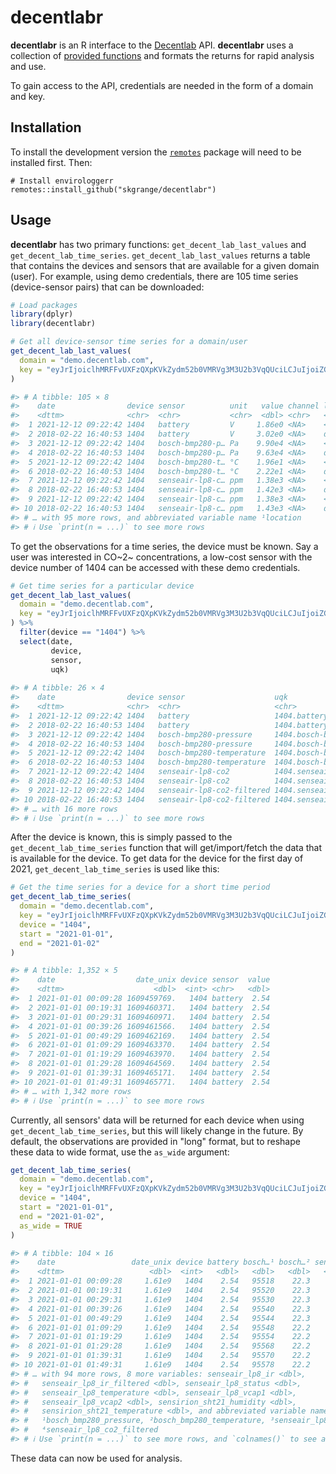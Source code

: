 # **decentlabr**

**decentlabr** is an R interface to the [Decentlab](https://www.decentlab.com) API. **decentlabr** uses a collection of [provided functions](https://docs.decentlab.com/data-access-guide/v5/index.html) and formats the returns for rapid analysis and use. 

To gain access to the API, credentials are needed in the form of a domain and key.

## Installation

To install the development version the [`remotes`](https://github.com/r-lib/remotes) package will need to be installed first. Then:

```
# Install envirologgerr
remotes::install_github("skgrange/decentlabr")
```

## Usage

**decentlabr** has two primary functions: `get_decent_lab_last_values` and `get_decent_lab_time_series`. `get_decent_lab_last_values` returns a table that contains the devices and sensors that are available for a given domain (user). For example, using demo credentials, there are 105 time series (device-sensor pairs) that can be downloaded:

``` r
# Load packages
library(dplyr)
library(decentlabr)

# Get all device-sensor time series for a domain/user
get_decent_lab_last_values(
  domain = "demo.decentlab.com",
  key = "eyJrIjoiclhMRFFvUXFzQXpKVkZydm52b0VMRVg3M3U2b3VqQUciLCJuIjoiZGF0YS1xdWVyeS1hcGktZGVtby0yIiwiaWQiOjF9"
)

#> # A tibble: 105 × 8
#>    date                device sensor          unit   value channel locat…¹ uqk  
#>    <dttm>              <chr>  <chr>           <chr>  <dbl> <chr>   <chr>   <chr>
#>  1 2021-12-12 09:22:42 1404   battery         V     1.86e0 <NA>    <NA>    1404…
#>  2 2018-02-22 16:40:53 1404   battery         V     3.02e0 <NA>    dlr13-… 1404…
#>  3 2021-12-12 09:22:42 1404   bosch-bmp280-p… Pa    9.90e4 <NA>    <NA>    1404…
#>  4 2018-02-22 16:40:53 1404   bosch-bmp280-p… Pa    9.63e4 <NA>    dlr13-… 1404…
#>  5 2021-12-12 09:22:42 1404   bosch-bmp280-t… °C    1.96e1 <NA>    <NA>    1404…
#>  6 2018-02-22 16:40:53 1404   bosch-bmp280-t… °C    2.22e1 <NA>    dlr13-… 1404…
#>  7 2021-12-12 09:22:42 1404   senseair-lp8-c… ppm   1.38e3 <NA>    <NA>    1404…
#>  8 2018-02-22 16:40:53 1404   senseair-lp8-c… ppm   1.42e3 <NA>    dlr13-… 1404…
#>  9 2021-12-12 09:22:42 1404   senseair-lp8-c… ppm   1.38e3 <NA>    <NA>    1404…
#> 10 2018-02-22 16:40:53 1404   senseair-lp8-c… ppm   1.43e3 <NA>    dlr13-… 1404…
#> # … with 95 more rows, and abbreviated variable name ¹location
#> # ℹ Use `print(n = ...)` to see more rows
```

To get the observations for a time series, the device must be known. Say a user was interested in CO~2~ concentrations, a low-cost sensor with the device number of 1404 can be accessed with these demo credentials. 

``` r
# Get time series for a particular device
get_decent_lab_last_values(
  domain = "demo.decentlab.com",
  key = "eyJrIjoiclhMRFFvUXFzQXpKVkZydm52b0VMRVg3M3U2b3VqQUciLCJuIjoiZGF0YS1xdWVyeS1hcGktZGVtby0yIiwiaWQiOjF9"
) %>% 
  filter(device == "1404") %>% 
  select(date,
         device,
         sensor,
         uqk)
         
#> # A tibble: 26 × 4
#>    date                device sensor                    uqk                     
#>    <dttm>              <chr>  <chr>                     <chr>                   
#>  1 2021-12-12 09:22:42 1404   battery                   1404.battery            
#>  2 2018-02-22 16:40:53 1404   battery                   1404.battery            
#>  3 2021-12-12 09:22:42 1404   bosch-bmp280-pressure     1404.bosch-bmp280-press…
#>  4 2018-02-22 16:40:53 1404   bosch-bmp280-pressure     1404.bosch-bmp280-press…
#>  5 2021-12-12 09:22:42 1404   bosch-bmp280-temperature  1404.bosch-bmp280-tempe…
#>  6 2018-02-22 16:40:53 1404   bosch-bmp280-temperature  1404.bosch-bmp280-tempe…
#>  7 2021-12-12 09:22:42 1404   senseair-lp8-co2          1404.senseair-lp8-co2   
#>  8 2018-02-22 16:40:53 1404   senseair-lp8-co2          1404.senseair-lp8-co2   
#>  9 2021-12-12 09:22:42 1404   senseair-lp8-co2-filtered 1404.senseair-lp8-co2-f…
#> 10 2018-02-22 16:40:53 1404   senseair-lp8-co2-filtered 1404.senseair-lp8-co2-f…
#> # … with 16 more rows
#> # ℹ Use `print(n = ...)` to see more rows
```

After the device is known, this is simply passed to the `get_decent_lab_time_series` function that will get/import/fetch the data that is available for the device. To get data for the device for the first day of 2021, `get_decent_lab_time_series` is used like this: 

``` r
# Get the time series for a device for a short time period
get_decent_lab_time_series(
  domain = "demo.decentlab.com",
  key = "eyJrIjoiclhMRFFvUXFzQXpKVkZydm52b0VMRVg3M3U2b3VqQUciLCJuIjoiZGF0YS1xdWVyeS1hcGktZGVtby0yIiwiaWQiOjF9",
  device = "1404",
  start = "2021-01-01",
  end = "2021-01-02"
)

#> # A tibble: 1,352 × 5
#>    date                  date_unix device sensor  value
#>    <dttm>                    <dbl>  <int> <chr>   <dbl>
#>  1 2021-01-01 00:09:28 1609459769.   1404 battery  2.54
#>  2 2021-01-01 00:19:31 1609460371.   1404 battery  2.54
#>  3 2021-01-01 00:29:31 1609460971.   1404 battery  2.54
#>  4 2021-01-01 00:39:26 1609461566.   1404 battery  2.54
#>  5 2021-01-01 00:49:29 1609462169.   1404 battery  2.54
#>  6 2021-01-01 01:09:29 1609463370.   1404 battery  2.54
#>  7 2021-01-01 01:19:29 1609463970.   1404 battery  2.54
#>  8 2021-01-01 01:29:28 1609464569.   1404 battery  2.54
#>  9 2021-01-01 01:39:31 1609465171.   1404 battery  2.54
#> 10 2021-01-01 01:49:31 1609465771.   1404 battery  2.54
#> # … with 1,342 more rows
#> # ℹ Use `print(n = ...)` to see more rows
```

Currently, all sensors' data will be returned for each device when using `get_decent_lab_time_series`, but this will likely change in the future. By default, the observations are provided in "long" format, but to reshape these data to wide format, use the `as_wide` argument: 

``` r
get_decent_lab_time_series(
  domain = "demo.decentlab.com",
  key = "eyJrIjoiclhMRFFvUXFzQXpKVkZydm52b0VMRVg3M3U2b3VqQUciLCJuIjoiZGF0YS1xdWVyeS1hcGktZGVtby0yIiwiaWQiOjF9",
  device = "1404",
  start = "2021-01-01",
  end = "2021-01-02",
  as_wide = TRUE
)

#> # A tibble: 104 × 16
#>    date                 date_unix device battery bosch…¹ bosch…² sense…³ sense…⁴
#>    <dttm>                   <dbl>  <int>   <dbl>   <dbl>   <dbl>   <dbl>   <dbl>
#>  1 2021-01-01 00:09:28     1.61e9   1404    2.54   95518    22.3     532     537
#>  2 2021-01-01 00:19:31     1.61e9   1404    2.54   95520    22.3     531     537
#>  3 2021-01-01 00:29:31     1.61e9   1404    2.54   95530    22.3     530     535
#>  4 2021-01-01 00:39:26     1.61e9   1404    2.54   95540    22.3     534     535
#>  5 2021-01-01 00:49:29     1.61e9   1404    2.54   95544    22.3     533     534
#>  6 2021-01-01 01:09:29     1.61e9   1404    2.54   95548    22.2     542     537
#>  7 2021-01-01 01:19:29     1.61e9   1404    2.54   95554    22.2     576     560
#>  8 2021-01-01 01:29:28     1.61e9   1404    2.54   95568    22.2     569     577
#>  9 2021-01-01 01:39:31     1.61e9   1404    2.54   95570    22.2     550     555
#> 10 2021-01-01 01:49:31     1.61e9   1404    2.54   95578    22.2     539     542
#> # … with 94 more rows, 8 more variables: senseair_lp8_ir <dbl>,
#> #   senseair_lp8_ir_filtered <dbl>, senseair_lp8_status <dbl>,
#> #   senseair_lp8_temperature <dbl>, senseair_lp8_vcap1 <dbl>,
#> #   senseair_lp8_vcap2 <dbl>, sensirion_sht21_humidity <dbl>,
#> #   sensirion_sht21_temperature <dbl>, and abbreviated variable names
#> #   ¹bosch_bmp280_pressure, ²bosch_bmp280_temperature, ³senseair_lp8_co2,
#> #   ⁴senseair_lp8_co2_filtered
#> # ℹ Use `print(n = ...)` to see more rows, and `colnames()` to see all variable names
```

These data can now be used for analysis. 
